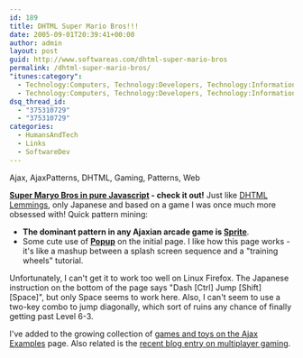 ```yaml
---
id: 189
title: DHTML Super Mario Bros!!!
date: 2005-09-01T20:39:41+00:00
author: admin
layout: post
guid: http://www.softwareas.com/dhtml-super-mario-bros
permalink: /dhtml-super-mario-bros/
"itunes:category":
  - Technology:Computers, Technology:Developers, Technology:Information
  - Technology:Computers, Technology:Developers, Technology:Information
dsq_thread_id:
  - "375310729"
  - "375310729"
categories:
  - HumansAndTech
  - Links
  - SoftwareDev
---
```

<tags>Ajax, AjaxPatterns, DHTML, Gaming, Patterns, Web</tags>

**[Super Maryo Bros in pure Javascript](http://www.janis.or.jp/users/segabito/JavaScriptMaryo.html) - check it out!** Just like [DHTML Lemmings](http://193.151.73.87/games/lemmings/), only Japanese and based on a game I was once much more obsessed with! Quick pattern mining:

* **The dominant pattern in any Ajaxian arcade game is [Sprite](http://ajaxpatterns.org/Sprite)**.
* Some cute use of  **[Popup](http://ajaxpatterns.org/Popup)** on the initial page. I like how this page works - it's like a mashup between a splash screen sequence and a "training wheels" tutorial.

Unfortunately, I can't get it to work too well on Linux Firefox. The Japanese instruction on the bottom of the page says "Dash [Ctrl] Jump [Shift] [Space]", but only Space seems to work here. Also, I can't seem to use a two-key combo to jump diagonally, which sort of ruins any chance of finally getting past Level 6-3.

I've added to the growing collection of [games and toys on the Ajax Examples](http://www.ajaxpatterns.org/Ajax_Examples#Game.2FToy) page. Also related is the [recent blog entry on multiplayer gaming](http://www.softwareas.com/ajax-periodic-refresh-chat-and-multiplayer-gaming).<!--9f90b62a9677defd6f33f7151c7d36d3-->